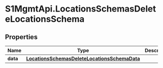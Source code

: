 # S1MgmtApi.LocationsSchemasDeleteLocationsSchema

## Properties
Name | Type | Description | Notes
------------ | ------------- | ------------- | -------------
**data** | [**LocationsSchemasDeleteLocationsSchemaData**](LocationsSchemasDeleteLocationsSchemaData.md) |  | 


